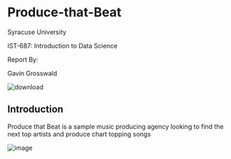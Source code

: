 # Produce-that-Beat
Syracuse University

IST-687: Introduction to Data Science

Report By:

Gavin Grosswald

![download](https://github.com/ggrosswald/Produce-that-Beat/assets/150206089/076994d6-4f8d-4f71-bbaa-a7921ad43d07)


## Introduction
Produce that Beat is a sample music producing agency looking to find the next top artists and produce chart topping songs

![image](https://github.com/ggrosswald/Produce-that-Beat/assets/150206089/a9dbd4ce-6f4c-4318-bb2e-cba9bf4a8499)
